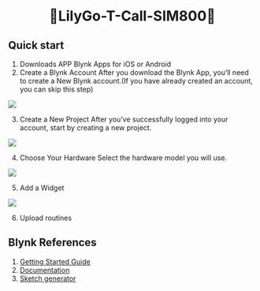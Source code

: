 <h1 align = "center">🌟LilyGo-T-Call-SIM800🌟</h1>

## Quick start
1. Downloads APP
Blynk Apps for iOS or Android
2. Create a Blynk Account
After you download the Blynk App, you’ll need to create a New Blynk account.(If you have already created an account, you can skip this step)

  ![](../../../image/Create_a_Blynk_Account.png)

3. Create a New Project
After you’ve successfully logged into your account, start by creating a new project.

  ![](../../../image/Create_a_New_Project.png)

4. Choose Your Hardware
Select the hardware model you will use. 

  ![](../../../image/Choose_Your_Hardware.png)

5. Add a Widget

  ![](../../../image/Add_a_Widget.png)

6. Upload routines 

## Blynk References

1. [Getting Started Guide](https://www.blynk.cc/getting-started)
2. [Documentation](http://docs.blynk.cc/)
3. [Sketch generator](https://examples.blynk.cc/)
